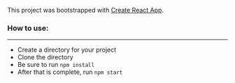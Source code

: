 This project was bootstrapped with [Create React App](https://github.com/facebook/create-react-app).

### How to use:

---

* Create a directory for your project
* Clone the directory
* Be sure to run
	`npm install`
* After that is complete, run
	`npm start`